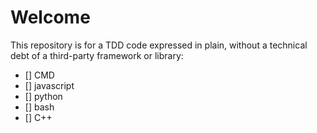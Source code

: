 # Welcome
This repository is for a TDD code expressed in plain, without a technical debt of a third-party framework or library:
- [] CMD
- [] javascript
- [] python
- [] bash
- [] C++
